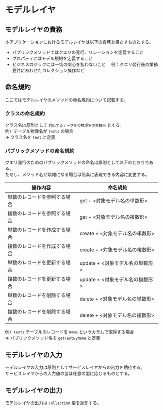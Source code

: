 # モデルレイヤ

## モデルレイヤの責務
本アプリケーションにおけるモデルレイヤは以下の責務を果たすものとする。  
- パブリックメソッドではクエリの発行、リレーションを定義すること  
- プロパティにはモデル規約を定義すること
- ビジネスロジックには一切の関心を払わないこと 
　例：クエリ発行後の業務要件にあわせたコレクション操作など

## 命名規約
ここではモデルレイヤのメソッドの命名規約について記載する。

### クラスの命名規約
クラス名は原則として `対応するテーブルの物理名の単数形` とする。  
例）テーブル物理名が `tests` の場合  
 ⇒ クラス名を `test` と定義

### パブリックメソッドの命名規約
クエリ発行のためのパブリックメソッドの命名は原則として以下のとおりである。  
ただし、メソッド名が煩雑になる場合は簡素に表現できる内容に変更する。  

| 操作内容                        | 命名規約                        |  
|---------------------------------|---------------------------------|  
|単数のレコードを参照する場合       | get + <対象モデル名の単数形>      |  
|複数のレコードを参照する場合       | get + <対象モデル名の複数形>      |  
|単数のレコードを作成する場合       | create + <対象モデル名の単数形>   |  
|複数のレコードを作成する場合       | create + <対象モデル名の複数形>   |  
|単数のレコードを更新する場合       | update + <対象モデル名の単数形>   |  
|複数のレコードを更新する場合       | update + <対象モデル名の複数形>   |  
|単数のレコードを削除する場合       | delete + <対象モデル名の単数形>   |  
|複数のレコードを削除する場合       | delete + <対象モデル名の複数形>   |  

例）`tests` テーブルのレコードを `name` というカラムで取得する場合  
  ⇒ パブリックメソッド名を `getTestByName` と定義  

## モデルレイヤの入力
モデルレイヤの入力は原則としてサービスレイヤからの出力を期待する。  
サービスレイヤからの入力値の型は任意の型に応じるものとする。

## モデルレイヤの出力
モデルレイヤの出力は `Collection` 型を返却する。  